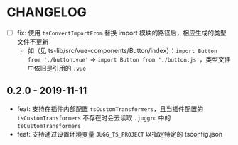 # CHANGELOG

- [ ] fix: 使用 `tsConvertImportFrom` 替换 import 模块的路径后，相应生成的类型文件不更新
  - 如（见 ts-lib/src/vue-components/Button/index）：`import Button from './button.vue'` => `import Button from './button.js'`，类型文件中依旧是引用的 `.vue`

## 0.2.0 - 2019-11-11

- feat: 支持在插件内部配置 `tsCustomTransformers`，且当插件配置的 `tsCustomTransformers` 不存在时会去读取 `.juggrc` 中的 `tsCustomTransformers`
- feat: 支持通过设置环境变量 `JUGG_TS_PROJECT` 以指定特定的 tsconfig.json
